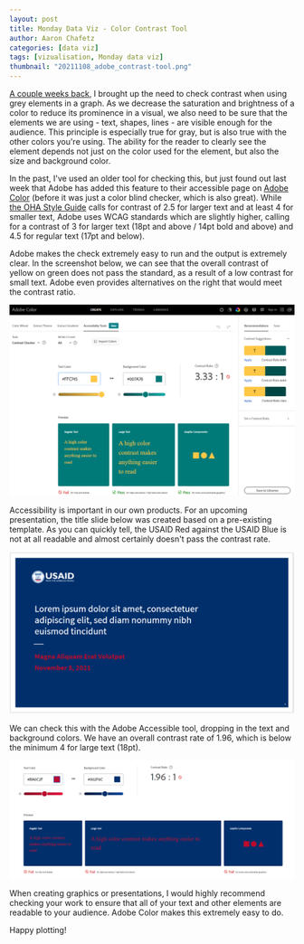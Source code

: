 ```yaml
---
layout: post
title: Monday Data Viz - Color Contrast Tool
author: Aaron Chafetz
categories: [data viz]
tags: [vizualisation, Monday data viz]
thumbnail: "20211108_adobe_contrast-tool.png"
---
```


[A couple weeks back](https://usaid-oha-si.github.io/data%20viz/2021/10/25/mdv-visual-hierarchy-1.html), I brought up the need to check contrast when using grey elements in a graph. As we decrease the saturation and brightness of a color to reduce its prominence in a visual, we also need to be sure that the elements we are using - text, shapes, lines - are visible enough for the audience. This principle is especially true for gray, but is also true with the other colors you're using. The ability for the reader to clearly see the element depends not just on the color used for the element, but also the size and background color. 

In the past, I've used an older tool for checking this, but just found out last week that Adobe has added this feature to their accessible page on [Adobe Color](https://color.adobe.com/create/color-contrast-analyzer) (before it was just a color blind checker, which is also great). While  [the OHA Style Guide](https://issuu.com/achafetz/docs/oha_styleguide) calls for contrast of 2.5 for larger text and at least 4 for smaller text, Adobe uses WCAG standards which are slightly higher, calling for a contrast of 3 for larger text (18pt and above / 14pt bold and above) and 4.5 for regular text (17pt and below). 

Adobe makes the check extremely easy to run and the output is extremely clear. In the screenshot below, we can see that the overall contrast of yellow on green does not pass the standard, as a result of a low contrast for small text. Adobe even provides alternatives on the right that would meet the contrast ratio.

![image.png](/assets/img/posts/20211108_adobe_contrast-tool.png)

Accessibility is important in our own products. For an upcoming presentation, the title slide below was created based on a pre-existing template. As you can quickly tell, the USAID Red against the USAID Blue is not at all readable and almost certainly doesn't pass the contrast rate.

![image.png](/assets/img/posts/20211108_usaid_default-slide.png)

We can check this with the Adobe Accessible tool, dropping in the text and background colors. We have an overall contrast rate of 1.96, which is below the minimum 4 for large text (18pt).

![image.png](/assets/img/posts/20211108_usaid_default-slide-contrast.png)

When creating graphics or presentations, I would highly recommend checking your work to ensure that all of your text and other elements are readable to your audience. Adobe Color makes this extremely easy to do.

Happy plotting!